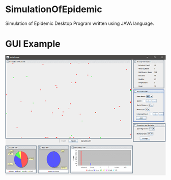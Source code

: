 # SimulationOfEpidemic
Simulation of Epidemic Desktop Program written using JAVA language.

<h1>GUI Example</h1>
<img src = "https://github.com/emrekavak/SimulationOfEpidemic/blob/main/simulationOfEpidemic.png" >
